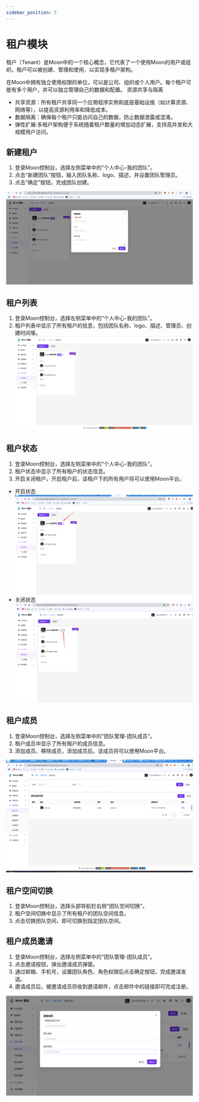 ```yaml
---
sidebar_position: 5
---
```


# 租户模块

租户（Tenant）是Moon中的一个核心概念，它代表了一个使用Moon的用户或组织。租户可以被创建、管理和使用，以实现多租户架构。

在Moon中拥有独立使用权限的单位，可以是公司、组织或个人用户。每个租户可能有多个用户，并可以独立管理自己的数据和配置。
资源共享与隔离

* 共享资源：所有租户共享同一个应用程序实例和底层基础设施（如计算资源、网络等），以提高资源利用率和降低成本。
* 数据隔离：确保每个租户只能访问自己的数据，防止数据泄露或混淆。
* 弹性扩展:多租户架构便于系统随着租户数量的增加动态扩展，支持高并发和大规模用户访问。

## 新建租户

1. 登录Moon控制台，选择左侧菜单中的“个人中心-我的团队”。
2. 点击“新建团队”按钮，输入团队名称、logo、描述，并设置团队管理员。
3. 点击“确定”按钮，完成团队创建。

![租户创建](./img/team-create.png)

## 租户列表

1. 登录Moon控制台，选择左侧菜单中的“个人中心-我的团队”。
2. 租户列表中显示了所有租户的信息，包括团队名称、logo、描述、管理员、创建时间等。
![租户列表](./img/team-list.png)

## 租户状态
1. 登录Moon控制台，选择左侧菜单中的“个人中心-我的团队”。
2. 租户状态中显示了所有租户的状态信息。
3. 开启关闭租户，开启租户后，该租户下的所有用户将可以使用Moon平台。

* 开启状态
![租户状态](./img/team-status-enable.png)
* 关闭状态
![租户状态](./img/team-status-disable.png)

## 租户成员
1. 登录Moon控制台，选择左侧菜单中的“团队管理-团队成员”。
2. 租户成员中显示了所有租户的成员信息。
3. 添加成员、移除成员，添加成员后，该成员将可以使用Moon平台。

![租户成员](./img/team-member.png)

## 租户空间切换
1. 登录Moon控制台，选择头部导航栏右侧“团队空间切换”。
2. 租户空间切换中显示了所有租户的团队空间信息。
3. 点击切换团队空间，即可切换到指定团队空间。

## 租户成员邀请
1. 登录Moon控制台，选择左侧菜单中的“团队管理-团队成员”。
2. 点击邀请按钮，弹出邀请成员弹窗。
3. 通过邮箱、手机号，设置团队角色、角色权限后点击确定按钮，完成邀请发送。
4. 邀请成员后，被邀请成员将收到邀请邮件，点击邮件中的链接即可完成注册。

![租户成员邀请](./img/team-member-invite.png)
